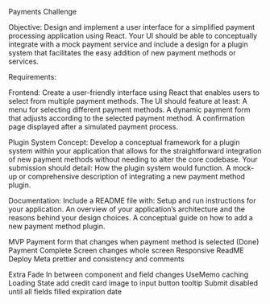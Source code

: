 Payments Challenge

Objective: Design and implement a user interface for a simplified payment processing application using React. Your UI should be able to conceptually integrate with a mock payment service and include a design for a plugin system that facilitates the easy addition of new payment methods or services.

 

Requirements:

Frontend:
Create a user-friendly interface using React that enables users to select from multiple payment methods.
The UI should feature at least:
A menu for selecting different payment methods.
A dynamic payment form that adjusts according to the selected payment method.
A confirmation page displayed after a simulated payment process.

Plugin System Concept:
Develop a conceptual framework for a plugin system within your application that allows for the straightforward integration of new payment methods without needing to alter the core codebase. Your submission should detail:
How the plugin system would function.
A mock-up or comprehensive description of integrating a new payment method plugin.

Documentation:
Include a README file with:
Setup and run instructions for your application.
An overview of your application’s architecture and the reasons behind your design choices.
A conceptual guide on how to add a new payment method plugin.


MVP
Payment form that changes when payment method is selected (Done)
Payment Complete Screen changes whole screen
Responsive
ReadME
Deploy
Meta
prettier and consistency and comments

Extra
Fade In between component and field changes
UseMemo caching
Loading State
add credit card image to input
button tooltip
Submit disabled until all fields filled
expiration date




